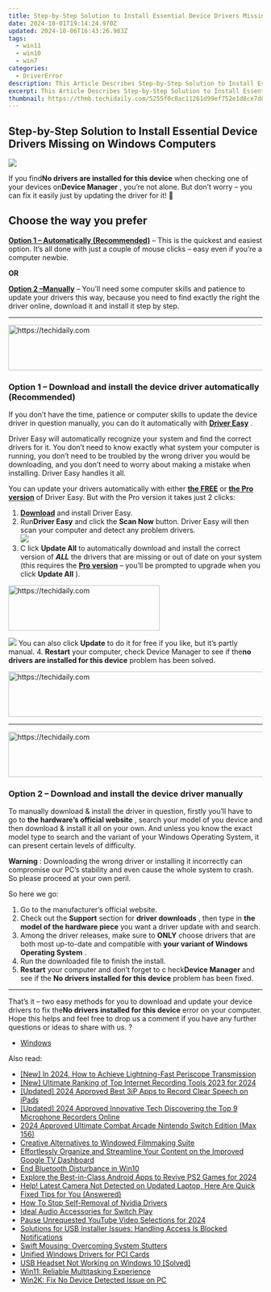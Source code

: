 ```yaml
---
title: Step-by-Step Solution to Install Essential Device Drivers Missing on Windows Computers
date: 2024-10-01T19:14:24.970Z
updated: 2024-10-06T16:43:26.983Z
tags:
  - win11
  - win10
  - win7
categories:
  - DriverError
description: This Article Describes Step-by-Step Solution to Install Essential Device Drivers Missing on Windows Computers
excerpt: This Article Describes Step-by-Step Solution to Install Essential Device Drivers Missing on Windows Computers
thumbnail: https://thmb.techidaily.com/5255f0c0ac11261d99ef752e1d8ce7d04128bb9f458962890dfc3acd59ac69d0.jpg
---
```


## Step-by-Step Solution to Install Essential Device Drivers Missing on Windows Computers

![](https://images.drivereasy.com/wp-content/uploads/2018/10/img_5bd1a2a4933cb.jpg)

 If you find**No drivers are installed for this device** when checking one of your devices on**Device Manager** , you’re not alone. But don’t worry – you can fix it easily just by updating the driver for it! 🙂

## Choose the way you prefer

**[Option 1 – Automatically (Recommended)](#O1)**  – This is the quickest and easiest option. It’s all done with just a couple of mouse clicks – easy even if you’re a computer newbie.

**OR**

**[Option 2 –Manually](https://cowinaudio.pxf.io/pyx40e)**  – You’ll need some computer skills and patience to update your drivers this way, because you need to find exactly the right the driver online, download it and install it step by step.

---

<!-- affiliate ads begin -->
<a href="https://appsumo.8odi.net/c/5597632/2111995/7443" target="_top" id="2111995">
  <img src="//a.impactradius-go.com/display-ad/7443-2111995" border="0" alt="https://techidaily.com" width="728" height="90"/>
</a>
<img height="0" width="0" src="https://appsumo.8odi.net/i/5597632/2111995/7443" style="position:absolute;visibility:hidden;" border="0" />
<!-- affiliate ads end -->

### **Option 1 – Download and install the device driver  automatically (Recommended)**

 If you don’t have the time, patience or computer skills to update the device  driver in question manually, you can do it automatically with **[Driver Easy](https://tools.techidaily.com/drivereasy/download/)**  .

 Driver Easy will automatically recognize your system and find the correct drivers for it. You don’t need to know exactly what system your computer is running, you don’t need to be troubled by the wrong driver you would be downloading, and you don’t need to worry about making a mistake when installing. Driver Easy handles it all.

 You can update your drivers automatically with either [**the FREE**](https://tools.techidaily.com/drivereasy/download/) or **[the Pro version](https://tools.techidaily.com/drivereasy/download/)**  of Driver Easy. But with the Pro version it takes just 2 clicks:

1. **[Download](https://tools.techidaily.com/drivereasy/download/)**  and install Driver Easy.
2. Run**Driver Easy** and click the **Scan Now** button. Driver Easy will then scan your computer and detect any problem drivers.  
![](https://images.drivereasy.com/wp-content/uploads/2018/10/img_5bd1a6cb5f5ff.jpg)
3. C  lick **Update All** to automatically download and install the correct version of **_ALL_**  the drivers that are missing or out of date on your system (this requires the **[Pro version](https://tools.techidaily.com/drivereasy/download/)**   – you’ll be prompted to upgrade when you click **Update All** ).  

<!-- affiliate ads begin -->
<a href="https://aligracehair.sjv.io/c/5597632/2135413/19272" target="_top" id="2135413">
  <img src="//a.impactradius-go.com/display-ad/19272-2135413" border="0" alt="https://techidaily.com" width="300" height="90"/>
</a>
<img height="0" width="0" src="https://aligracehair.sjv.io/i/5597632/2135413/19272" style="position:absolute;visibility:hidden;" border="0" />
<!-- affiliate ads end -->

![](https://images.drivereasy.com/wp-content/uploads/2018/10/img_5bd1a6e5bf6d4.jpg) You can also click **Update**   to do it for free if you like, but it’s partly manual.
4. **Restart**   your computer, check Device Manager to see if the**no drivers are installed for this device** problem has been solved.

<!-- affiliate ads begin -->
<a href="https://appsumo.8odi.net/c/5597632/2129740/7443" target="_top" id="2129740">
  <img src="//a.impactradius-go.com/display-ad/7443-2129740" border="0" alt="https://techidaily.com" width="728" height="90"/>
</a>
<img height="0" width="0" src="https://appsumo.8odi.net/i/5597632/2129740/7443" style="position:absolute;visibility:hidden;" border="0" />
<!-- affiliate ads end -->

---

<!-- affiliate ads begin -->
<a href="https://ephamedtechinc.pxf.io/c/5597632/2136619/26400" target="_top" id="2136619">
  <img src="//a.impactradius-go.com/display-ad/26400-2136619" border="0" alt="https://techidaily.com" width="728" height="90"/>
</a>
<img height="0" width="0" src="https://ephamedtechinc.pxf.io/i/5597632/2136619/26400" style="position:absolute;visibility:hidden;" border="0" />
<!-- affiliate ads end -->

### **Option 2 – Download and install the device driver  manually**

 To manually download & install the driver in question, firstly you’ll have to go to   **the hardware’s official website** , search your model of you device and then download & install it all on your own. And unless you know the exact model type to search and the variant of your Windows Operating System, it can present certain levels of difficulty.

**Warning** : Downloading the wrong driver or installing it incorrectly can compromise our PC’s stability and even cause the whole system to crash. So please proceed at your own peril.

So here we go:

1. Go to the manufacturer’s official website.
2. Check out the **Support**   section for **driver downloads** , then type in **the model of the hardware piece**   you want a driver update with and search.
3. Among the driver releases, make sure to **ONLY**   choose drivers that are both most up-to-date and compatible with **your variant of Windows Operating System** .
4. Run the downloaded file to finish the install.
5. **Restart**   your computer and don’t forget to c heck**Device Manager** and see if the **No drivers installed for this device** problem has been fixed.

---

 That’s it – two easy methods for you to download and update your device  drivers to fix the**No drivers installed for this device**  error on your computer. Hope this helps and feel free to drop us a comment if you have any further questions or ideas to share with us. ?

* [Windows](https://tools.techidaily.com/drivereasy/download/)

<ins class="adsbygoogle"
     style="display:block"
     data-ad-format="autorelaxed"
     data-ad-client="ca-pub-7571918770474297"
     data-ad-slot="1223367746"></ins>

<ins class="adsbygoogle"
     style="display:block"
     data-ad-client="ca-pub-7571918770474297"
     data-ad-slot="8358498916"
     data-ad-format="auto"
     data-full-width-responsive="true"></ins>

<span class="atpl-alsoreadstyle">Also read:</span>
<div><ul>
<li><a href="https://fox-access.techidaily.com/new-in-2024-how-to-achieve-lightning-fast-periscope-transmission/"><u>[New] In 2024, How to Achieve Lightning-Fast Periscope Transmission</u></a></li>
<li><a href="https://video-capture.techidaily.com/new-ultimate-ranking-of-top-internet-recording-tools-2023-for-2024/"><u>[New] Ultimate Ranking of Top Internet Recording Tools 2023 for 2024</u></a></li>
<li><a href="https://digital-screen-recording.techidaily.com/updated-2024-approved-best-3ip-apps-to-record-clear-speech-on-ipads/"><u>[Updated] 2024 Approved Best 3iP Apps to Record Clear Speech on iPads</u></a></li>
<li><a href="https://desktop-recording.techidaily.com/updated-2024-approved-innovative-tech-discovering-the-top-9-microphone-recorders-online/"><u>[Updated] 2024 Approved Innovative Tech Discovering the Top 9 Microphone Recorders Online</u></a></li>
<li><a href="https://visual-screen-recording.techidaily.com/2024-approved-ultimate-combat-arcade-nintendo-switch-edition-max-156/"><u>2024 Approved Ultimate Combat Arcade Nintendo Switch Edition (Max 156)</u></a></li>
<li><a href="https://extra-information.techidaily.com/creative-alternatives-to-windowed-filmmaking-suite/"><u>Creative Alternatives to Windowed Filmmaking Suite</u></a></li>
<li><a href="https://technical-tips.techidaily.com/effortlessly-organize-and-streamline-your-content-on-the-improved-google-tv-dashboard/"><u>Effortlessly Organize and Streamline Your Content on the Improved Google TV Dashboard</u></a></li>
<li><a href="https://driver-error.techidaily.com/end-bluetooth-disturbance-in-win10/"><u>End Bluetooth Disturbance in Win10</u></a></li>
<li><a href="https://video-screen-grab.techidaily.com/explore-the-best-in-class-android-apps-to-revive-ps2-games-for-2024/"><u>Explore the Best-in-Class Android Apps to Revive PS2 Games for 2024</u></a></li>
<li><a href="https://driver-error.techidaily.com/help-latest-camera-not-detected-on-updated-laptop-here-are-quick-fixed-tips-for-you-answered/"><u>Help! Latest Camera Not Detected on Updated Laptop, Here Are Quick Fixed Tips for You (Answered)</u></a></li>
<li><a href="https://driver-error.techidaily.com/how-to-stop-self-removal-of-nvidia-drivers/"><u>How To Stop Self-Removal of Nvidia Drivers</u></a></li>
<li><a href="https://games-able.techidaily.com/ideal-audio-accessories-for-switch-play/"><u>Ideal Audio Accessories for Switch Play</u></a></li>
<li><a href="https://facebook-video-share.techidaily.com/pause-unrequested-youtube-video-selections-for-2024/"><u>Pause Unrequested YouTube Video Selections for 2024</u></a></li>
<li><a href="https://driver-error.techidaily.com/solutions-for-usb-installer-issues-handling-access-is-blocked-notifications/"><u>Solutions for USB Installer Issues: Handling Access Is Blocked Notifications</u></a></li>
<li><a href="https://driver-error.techidaily.com/swift-mousing-overcoming-system-stutters/"><u>Swift Mousing: Overcoming System Stutters</u></a></li>
<li><a href="https://driver-error.techidaily.com/unified-windows-drivers-for-pci-cards/"><u>Unified Windows Drivers for PCI Cards</u></a></li>
<li><a href="https://driver-error.techidaily.com/usb-headset-not-working-on-windows-10-solved/"><u>USB Headset Not Working on Windows 10 [Solved]</u></a></li>
<li><a href="https://driver-error.techidaily.com/win11-reliable-multitasking-experience/"><u>Win11: Reliable Multitasking Experience</u></a></li>
<li><a href="https://driver-error.techidaily.com/win2k-fix-no-device-detected-issue-on-pc/"><u>Win2K: Fix No Device Detected Issue on PC</u></a></li>
</ul></div>

